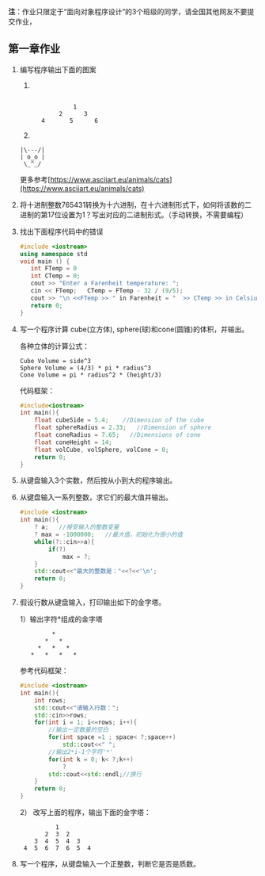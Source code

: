  **注**：作业只限定于“面向对象程序设计”的3个班级的同学，请全国其他网友不要提交作业，

## 第一章作业

1. 编写程序输出下面的图案

   1) 
   ```

   ​               1
   ​           2      3
   ​      4       5      6
   ```

   2) 

   ```
   |\---/|
   | o_o |
    \_^_/
   ```

   更多参考[https://www.asciiart.eu/animals/cats](https://www.asciiart.eu/animals/cats)

2. 将十进制整数765431转换为十六进制，在十六进制形式下，如何将该数的二进制的第17位设置为1？写出对应的二进制形式。（手动转换，不需要编程）

3. 找出下面程序代码中的错误

   ```cpp
   #include <iostream>
   using namespace std
   void main () {   
      int FTemp = 0   
      int CTemp = 0;   
      cout >> "Enter a Farenheit temperature: ";   
      cin << FTemp;   CTemp = FTemp - 32 / (9/5);   
      cout >> "\n <<FTemp >> " in Farenheit = "  >> CTemp >> in Celsius\n";   
      return 0; 
   }
   ```

4. 写一个程序计算 cube(立方体), sphere(球)和cone(圆锥)的体积，并输出。

   各种立体的计算公式：

   ```
   Cube Volume = side^3
   Sphere Volume = (4/3) * pi * radius^3
   Cone Volume = pi * radius^2 * (height/3)
   ```

   代码框架：

   ```cpp
   #include<iostream>
   int main(){       
       float cubeSide = 5.4;    //Dimension of the cube    
       float sphereRadius = 2.33;   //Dimension of sphere 
       float coneRadius = 7.65;   //Dimensions of cone    
       float coneHeight = 14;        
       float volCube, volSphere, volCone = 0;        
       return 0;
   }
   ```

5. 从键盘输入3个实数，然后按从小到大的程序输出。

6. 从键盘输入一系列整数，求它们的最大值并输出。

   ```cpp
   #include <iostream>
   int main(){
       ? a;   //接受输入的整数变量
       ? max = -1000000;   //最大值，初始化为很小的值
       while(?::cin>>a){
           if(?)
               max = ?;
       }
       std::cout<<"最大的整数是："<<?<<'\n';
       return 0;
   }
   ```

   

7. 假设行数从键盘输入，打印输出如下的金字塔。

   1）输出字符*组成的金字塔

   ```
            *
          *   *
        *   *   *
      *   *   *   *
   ```

   参考代码框架：

   ```cpp
   #include <iostream>
   int main(){
       int rows;
       std::cout<<"请输入行数：";
       std::cin>>rows;
       for(int i = 1; i<=rows; i++){
           //输出一定数量的空白
           for(int space =1 ; space< ?;space++)
               std::cout<<" ";
           //输出2*i-1个字符'*'
           for(int k = 0; k< ?;k++)
               ?
           std::cout<<std::endl;//换行
       }
       return 0;
   }
   ```

   2） 改写上面的程序，输出下面的金字塔：

   ```
             1
          2  3  2
       3  4  5  4  3
    4  5  6  7  6  5  4
   ```

8. 写一个程序，从键盘输入一个正整数，判断它是否是质数。

   

   

   
